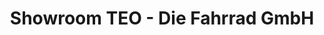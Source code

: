 ---
title: "Showroom TEO - Die Fahrrad GmbH"
url: /braunschweig/showroom-teo-die-fahrrad-gmbh/
shop: Fahrrad
---